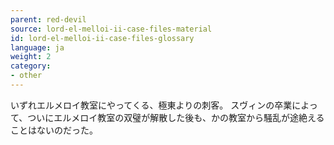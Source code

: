 ```yaml
---
parent: red-devil
source: lord-el-melloi-ii-case-files-material
id: lord-el-melloi-ii-case-files-glossary
language: ja
weight: 2
category:
- other
---
```


いずれエルメロイ教室にやってくる、極東よりの刺客。
スヴィンの卒業によって、ついにエルメロイ教室の双璧が解散した後も、かの教室から騒乱が途絶えることはないのだった。
